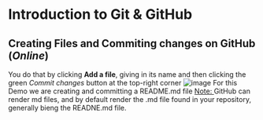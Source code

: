 # Introduction to Git & GitHub
## Creating Files and Commiting changes on GitHub (_Online_)
You do that by clicking **Add a file**, giving in its name and then clicking the green _Commit changes_ button at the top-right corner
![image](https://github.com/user-attachments/assets/2840d631-0b11-4fbf-81b2-eb2610754507)
For this Demo we are creating and committing a README.md file
<u>Note: </u> GitHub can render md files, and by default render the .md file found in your repository, generally bieng the READNE.md file.

